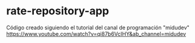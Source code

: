 # rate-repository-app

Código creado siguiendo el tutorial del canal de programación "midudev"  
https://www.youtube.com/watch?v=qi87b6VcIHY&ab_channel=midudev
